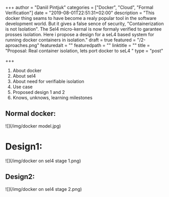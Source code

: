 +++
author = "Daniil Pintjuk"
categories = ["Docker", "Cloud", "Formal Verification"]
date = "2019-08-01T22:51:31+02:00"
description = "This docker thing seams to have become a realy popular tool in the software development world. But it gives a false sence of security, \"Containerization is not Isolation\". The Sel4 micro-kernal is now formaly verified to garantee prosses isolation. Here i propose a design for a seL4 based system for running docker containers in isolation."
draft = true
featured = "/2-aproaches.png"
featuredalt = ""
featuredpath = ""
linktitle = ""
title = "Proposal: Real container isolation, lets port docker to seL4  "
type = "post"

+++
1. About docker
2. About sel4
3. About need for verifiable isolation
4. Use case
5. Proposed design 1 and 2
6. Knows, unknows, learning milestones

## Normal docker:

![](/img/docker model.jpg)

# Design1:

![](/img/docker on sel4 stage 1.png)

## Design2:

![](/img/docker on sel4 stage 2.png)